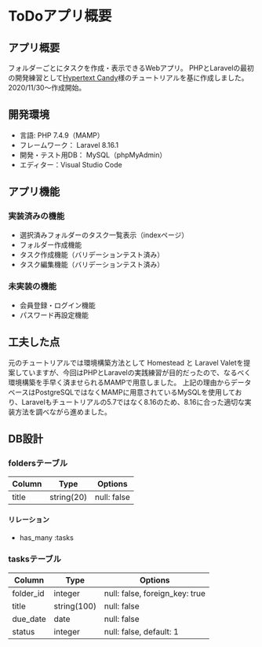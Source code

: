 # ToDoアプリ概要

## アプリ概要

フォルダーごとにタスクを作成・表示できるWebアプリ。
PHPとLaravelの最初の開発練習として[Hypertext Candy](https://www.hypertextcandy.com/laravel-tutorial-introduction)様のチュートリアルを基に作成しました。
2020/11/30〜作成開始。

## 開発環境

* 言語: PHP 7.4.9（MAMP）
* フレームワーク： Laravel 8.16.1
* 開発・テスト用DB： MySQL（phpMyAdmin）
* エディター：Visual Studio Code

## アプリ機能

### 実装済みの機能

* 選択済みフォルダーのタスク一覧表示（indexページ）
* フォルダー作成機能
* タスク作成機能（バリデーションテスト済み）
* タスク編集機能（バリデーションテスト済み）

### 未実装の機能

* 会員登録・ログイン機能
* パスワード再設定機能

## 工夫した点

元のチュートリアルでは環境構築方法として Homestead と Laravel Valetを提案していますが、今回はPHPとLaravelの実践練習が目的だったので、なるべく環境構築を手早く済ませられるMAMPで用意しました。
上記の理由からデータベースはPostgreSQLではなくMAMPに用意されているMySQLを使用しており、Laravelもチュートリアルの5.7ではなく8.16のため、8.16に合った適切な実装方法を調べながら進めました。

## DB設計

### foldersテーブル

|Column|Type|Options|
|------|----|-------|
|title|string(20)|null: false|

#### リレーション

* has_many :tasks

### tasksテーブル

|Column|Type|Options|
|------|----|-------|
|folder_id|integer|null: false, foreign_key: true|
|title|string(100)|null: false|
|due_date|date|null: false|
|status|integer|null: false, default: 1|
